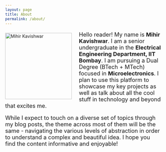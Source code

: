 ```yaml
---
layout: page
title: About
permalink: /about/
---
```


<!-- This is the base Jekyll theme. You can find out more info about customizing your Jekyll theme, as well as basic Jekyll usage documentation at [jekyllrb.com](https://jekyllrb.com/)

You can find the source code for Minima at GitHub:
[jekyll][jekyll-organization] /
[minima](https://github.com/jekyll/minima)

You can find the source code for Jekyll at GitHub:
[jekyll][jekyll-organization] /
[jekyll](https://github.com/jekyll/jekyll)


[jekyll-organization]: https://github.com/jekyll -->

<img align="left" src="https://raw.githubusercontent.com/mihirvk/mihirvk.github.io/main/images/nashik_dp.jpg?token=ASIXBQGVUOYHQ7OQHGX4O53A2RYTS" alt="Mihir Kavishwar" style="height: 215px; width:215px; padding: 5px 20px 10px 0px;"/> 
<font size="4">
<p>
Hello reader! My name is <b>Mihir Kavishwar</b>. I am a senior undergraduate in the <b>Electrical Engineering Department, IIT Bombay</b>. I am pursuing a Dual Degree (BTech + MTech) focused in <b>Microelectronics</b>. I plan to use this platform to showcase my key projects as well as talk about all the cool stuff in technology and beyond that excites me. 
</p> 
<p> 
While I expect to touch on a diverse set of topics through my blog posts, the theme across most of them will be the same - navigating the various levels of abstraction in order to understand a complex and beautiful idea.  I hope you find the content informative and enjoyable! 
</p>
</font>